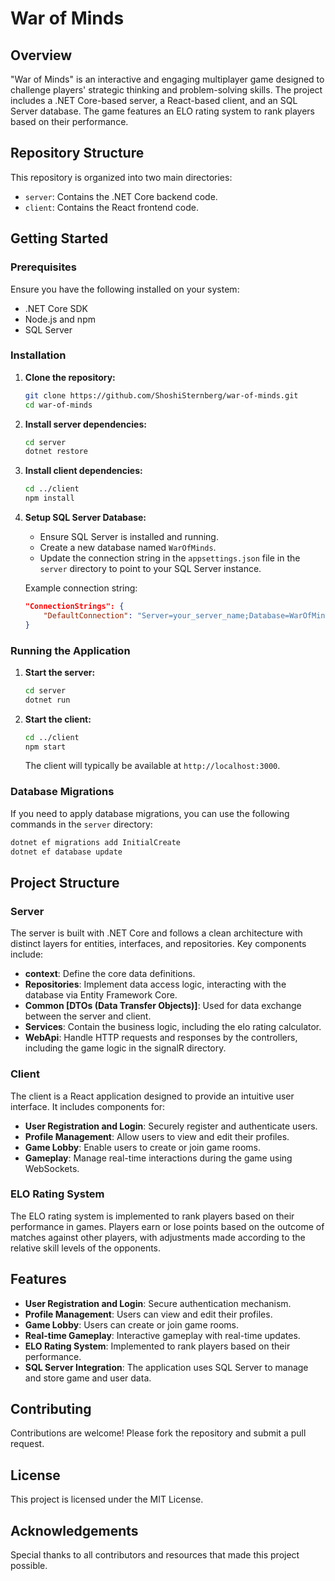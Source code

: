 
# War of Minds

## Overview

"War of Minds" is an interactive and engaging multiplayer game designed to challenge players' strategic thinking and problem-solving skills. The project includes a .NET Core-based server, a React-based client, and an SQL Server database. The game features an ELO rating system to rank players based on their performance.

## Repository Structure

This repository is organized into two main directories:

- `server`: Contains the .NET Core backend code.
- `client`: Contains the React frontend code.

## Getting Started

### Prerequisites

Ensure you have the following installed on your system:

- .NET Core SDK
- Node.js and npm
- SQL Server

### Installation

1. **Clone the repository:**

   ```bash
   git clone https://github.com/ShoshiSternberg/war-of-minds.git
   cd war-of-minds
   ```

2. **Install server dependencies:**

   ```bash
   cd server
   dotnet restore
   ```

3. **Install client dependencies:**

   ```bash
   cd ../client
   npm install
   ```

4. **Setup SQL Server Database:**

   - Ensure SQL Server is installed and running.
   - Create a new database named `WarOfMinds`.
   - Update the connection string in the `appsettings.json` file in the `server` directory to point to your SQL Server instance.

   Example connection string:

   ```json
   "ConnectionStrings": {
       "DefaultConnection": "Server=your_server_name;Database=WarOfMinds;User Id=your_user_id;Password=your_password;"
   }
   ```

### Running the Application

1. **Start the server:**

   ```bash
   cd server
   dotnet run
   ```

2. **Start the client:**

   ```bash
   cd ../client
   npm start
   ```

   The client will typically be available at `http://localhost:3000`.

### Database Migrations

If you need to apply database migrations, you can use the following commands in the `server` directory:

```bash
dotnet ef migrations add InitialCreate
dotnet ef database update
```

## Project Structure

### Server

The server is built with .NET Core and follows a clean architecture with distinct layers for entities, interfaces, and repositories. Key components include:

- **context**: Define the core data definitions.
- **Repositories**: Implement data access logic, interacting with the database via Entity Framework Core.
- **Common [DTOs (Data Transfer Objects)]**: Used for data exchange between the server and client.
- **Services**: Contain the business logic, including the elo rating calculator.
- **WebApi**: Handle HTTP requests and responses by the controllers, including the game logic in the signalR directory.

### Client

The client is a React application designed to provide an intuitive user interface. It includes components for:

- **User Registration and Login**: Securely register and authenticate users.
- **Profile Management**: Allow users to view and edit their profiles.
- **Game Lobby**: Enable users to create or join game rooms.
- **Gameplay**: Manage real-time interactions during the game using WebSockets.

### ELO Rating System

The ELO rating system is implemented to rank players based on their performance in games. Players earn or lose points based on the outcome of matches against other players, with adjustments made according to the relative skill levels of the opponents.

## Features

- **User Registration and Login**: Secure authentication mechanism.
- **Profile Management**: Users can view and edit their profiles.
- **Game Lobby**: Users can create or join game rooms.
- **Real-time Gameplay**: Interactive gameplay with real-time updates.
- **ELO Rating System**: Implemented to rank players based on their performance.
- **SQL Server Integration**: The application uses SQL Server to manage and store game and user data.

## Contributing

Contributions are welcome! Please fork the repository and submit a pull request.

## License

This project is licensed under the MIT License.

## Acknowledgements

Special thanks to all contributors and resources that made this project possible.
